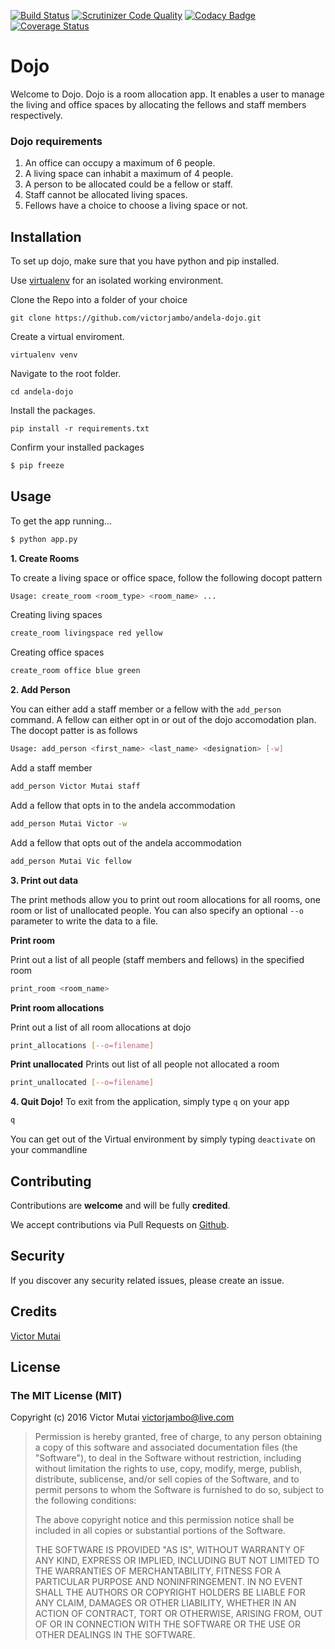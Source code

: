 [![Build Status](https://travis-ci.org/victorjambo/andela-dojo.svg?branch=master)](https://travis-ci.org/victorjambo/andela-dojo)
[![Scrutinizer Code Quality](https://scrutinizer-ci.com/g/victorjambo/andela-dojo/badges/quality-score.png?b=master)](https://scrutinizer-ci.com/g/victorjambo/andela-dojo/?branch=master)
[![Codacy Badge](https://api.codacy.com/project/badge/Grade/59f0c8cadda84fbd803778823074963a)](https://www.codacy.com/app/victorjambo/andela-dojo?utm_source=github.com&amp;utm_medium=referral&amp;utm_content=victorjambo/andela-dojo&amp;utm_campaign=Badge_Grade)
[![Coverage Status](https://coveralls.io/repos/github/victorjambo/andela-dojo/badge.svg?branch=master)](https://coveralls.io/github/victorjambo/andela-dojo?branch=master)
# Dojo
Welcome to Dojo. Dojo is a room allocation app. It enables a user to manage the living and office spaces by allocating the fellows and staff members respectively.


### Dojo requirements

1. An office can occupy a maximum of 6 people.
2. A living space can inhabit a maximum of 4 people.
3. A person to be allocated could be a fellow or staff.
4. Staff cannot be allocated living spaces.
5. Fellows have a choice to choose a living space or not.

## Installation

To set up dojo, make sure that you have python and pip installed.

Use [virtualenv](http://www.pythonforbeginners.com/basics/how-to-use-python-virtualenv) for an isolated working environment.

Clone the Repo into a folder of your choice
```
git clone https://github.com/victorjambo/andela-dojo.git
```

Create a virtual enviroment.
```
virtualenv venv
```

Navigate to the root folder.
```
cd andela-dojo
```

Install the packages.
```
pip install -r requirements.txt
```

Confirm your installed packages
```bash
$ pip freeze
```

## Usage

To get the app running...

```bash
$ python app.py
```

**1. Create Rooms**

To create a living space or office space, follow the following docopt pattern
```bash
Usage: create_room <room_type> <room_name> ...
```

Creating living spaces
```bash
create_room livingspace red yellow
```

Creating office spaces
```bash
create_room office blue green
```

**2. Add Person**

You can either add a staff member or a fellow with the `add_person` command.
A fellow can either opt in or out of the dojo accomodation plan.
The docopt patter is as follows
```bash
Usage: add_person <first_name> <last_name> <designation> [-w]
```

Add a staff member
```bash
add_person Victor Mutai staff
```

Add a fellow that opts in to the andela accommodation
```bash
add_person Mutai Victor -w
```

Add a fellow that opts out of the andela accommodation
```bash
add_person Mutai Vic fellow
```

**3. Print out data**

The print methods allow you to print out room allocations for all rooms, one room or list of unallocated people.
You can also specify an optional `--o` parameter to write the data to a file.

**Print room**

Print out a list of all people (staff members and fellows) in the specified room

```bash
print_room <room_name>
```

**Print room allocations**

Print out a list of all room allocations at dojo
```bash
print_allocations [--o=filename]
```

**Print unallocated**
Prints out list of all people not allocated a room
```bash
print_unallocated [--o=filename]
```


**4. Quit Dojo!**
To exit from the application, simply type `q` on your app
```bash
q
```

You can get out of the Virtual environment by simply typing `deactivate` on your commandline

## Contributing

Contributions are **welcome** and will be fully **credited**.

We accept contributions via Pull Requests on [Github](https://github.com/victorjambo/andela-dojo).

## Security

If you discover any security related issues, please create an issue.

## Credits

[Victor Mutai](https://github.com/victorjambo)

## License

### The MIT License (MIT)

Copyright (c) 2016 Victor Mutai <victorjambo@live.com>

> Permission is hereby granted, free of charge, to any person obtaining a copy
> of this software and associated documentation files (the "Software"), to deal
> in the Software without restriction, including without limitation the rights
> to use, copy, modify, merge, publish, distribute, sublicense, and/or sell
> copies of the Software, and to permit persons to whom the Software is
> furnished to do so, subject to the following conditions:
>
> The above copyright notice and this permission notice shall be included in
> all copies or substantial portions of the Software.
>
> THE SOFTWARE IS PROVIDED "AS IS", WITHOUT WARRANTY OF ANY KIND, EXPRESS OR
> IMPLIED, INCLUDING BUT NOT LIMITED TO THE WARRANTIES OF MERCHANTABILITY,
> FITNESS FOR A PARTICULAR PURPOSE AND NONINFRINGEMENT. IN NO EVENT SHALL THE
> AUTHORS OR COPYRIGHT HOLDERS BE LIABLE FOR ANY CLAIM, DAMAGES OR OTHER
> LIABILITY, WHETHER IN AN ACTION OF CONTRACT, TORT OR OTHERWISE, ARISING FROM,
> OUT OF OR IN CONNECTION WITH THE SOFTWARE OR THE USE OR OTHER DEALINGS IN
> THE SOFTWARE.

[ico-license]: https://img.shields.io/badge/license-MIT-brightgreen.svg?style=flat-square
